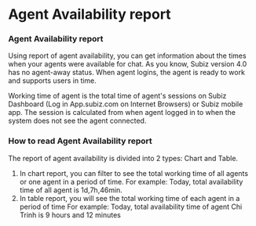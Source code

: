 # Agent Availability report

### Agent Availability report

Using report of agent availability, you can get information about the times when your agents were available for chat. As you know, Subiz version 4.0 has no agent-away status. When agent logins, the agent is ready to work and supports users in time.

Working time of agent is the total time of agent's sessions on Subiz Dashboard \(Log in App.subiz.com on Internet Browsers\) or Subiz mobile app. The session is calculated from when agent logged in to when the system does not see the agent connected.

### How to read Agent Availability report

The report of agent availability is divided into 2 types: Chart and Table.

1. In chart report, you can filter to see the total working time of all agents or one agent in a period of time.  For example: Today, total availability time of all agent is 1d,7h,46min. 
2. In table report, you will see the total working time of each agent in a period of time For example: Today, total availability time of agent Chi Trinh is 9 hours and 12 minutes 

